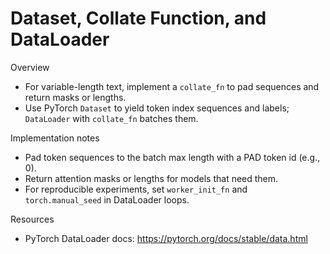 # Dataset, Collate Function, and DataLoader

Overview
- For variable-length text, implement a `collate_fn` to pad sequences and return masks or lengths.
- Use PyTorch `Dataset` to yield token index sequences and labels; `DataLoader` with `collate_fn` batches them.

Implementation notes
- Pad token sequences to the batch max length with a PAD token id (e.g., 0).
- Return attention masks or lengths for models that need them.
- For reproducible experiments, set `worker_init_fn` and `torch.manual_seed` in DataLoader loops.

Resources
- PyTorch DataLoader docs: https://pytorch.org/docs/stable/data.html
